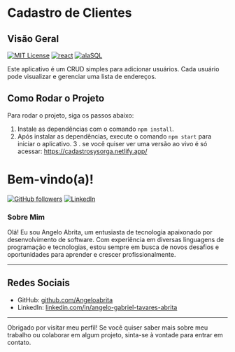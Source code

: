 # Cadastro de Clientes

## Visão Geral
[![MIT License](https://img.shields.io/badge/License-MIT-green.svg)](https://choosealicense.com/licenses/mit/)
[![react](https://img.shields.io/badge/-react-yellow.svg)](https://opensource.org/licenses/)
[![alaSQL](https://img.shields.io/badge/AlaSQL-blue.svg)](http://www.gnu.org/licenses/agpl-3.0)

Este aplicativo é um CRUD simples para adicionar usuários. Cada usuário pode visualizar e gerenciar uma lista de endereços.

## Como Rodar o Projeto

Para rodar o projeto, siga os passos abaixo:

1. Instale as dependências com o comando `npm install`.
2. Após instalar as dependências, execute o comando `npm start` para iniciar o aplicativo.
3 . se você quiser ver uma versão ao vivo é só acessar: https://cadastrosysorga.netlify.app/

# Bem-vindo(a)!

[![GitHub followers](https://img.shields.io/github/followers/Angeloabrita?label=Follow&style=social)](https://github.com/Angeloabrita)
[![LinkedIn](https://img.shields.io/badge/LinkedIn-angelo--gabriel--tavares--abrita-blue?style=flat&logo=linkedin)](https://www.linkedin.com/in/angelo-gabriel-tavares-abrita)


### Sobre Mim

Olá! Eu sou Angelo Abrita, um entusiasta de tecnologia apaixonado por desenvolvimento de software. Com experiência em diversas linguagens de programação e tecnologias, estou sempre em busca de novos desafios e oportunidades para aprender e crescer profissionalmente.

---

## Redes Sociais

- GitHub: [github.com/Angeloabrita](https://github.com/Angeloabrita)
- LinkedIn: [linkedin.com/in/angelo-gabriel-tavares-abrita](https://www.linkedin.com/in/angelo-gabriel-tavares-abrita)

---

Obrigado por visitar meu perfil! Se você quiser saber mais sobre meu trabalho ou colaborar em algum projeto, sinta-se à vontade para entrar em contato.
